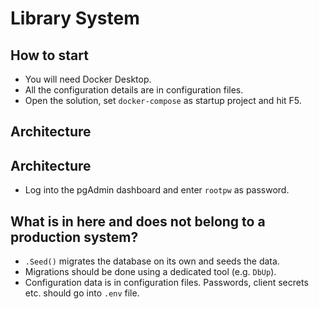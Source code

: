 # Library System

## How to start

- You will need Docker Desktop.
- All the configuration details are in configuration files.
- Open the solution, set `docker-compose` as startup project and hit F5.

## Architecture

## Architecture

- Log into the pgAdmin dashboard and enter `rootpw` as password.

## What is in here and does not belong to a production system?

- `.Seed()` migrates the database on its own and seeds the data.
- Migrations should be done using a dedicated tool (e.g. `DbUp`).
- Configuration data is in configuration files. Passwords, client secrets etc. should go into `.env` file.
